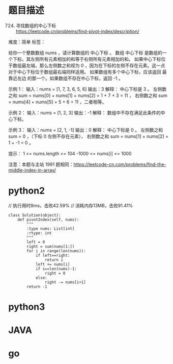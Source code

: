 # 题目描述

724. 寻找数组的中心下标  
https://leetcode.cn/problems/find-pivot-index/description/

难度：简单
标签：

给你一个整数数组 nums ，请计算数组的 中心下标 。
数组 中心下标 是数组的一个下标，其左侧所有元素相加的和等于右侧所有元素相加的和。
如果中心下标位于数组最左端，那么左侧数之和视为 0 ，因为在下标的左侧不存在元素。这一点对于中心下标位于数组最右端同样适用。
如果数组有多个中心下标，应该返回 最靠近左边 的那一个。如果数组不存在中心下标，返回 -1 。

示例 1：
输入：nums = [1, 7, 3, 6, 5, 6]
输出：3
解释：
中心下标是 3 。
左侧数之和 sum = nums[0] + nums[1] + nums[2] = 1 + 7 + 3 = 11 ，
右侧数之和 sum = nums[4] + nums[5] = 5 + 6 = 11 ，二者相等。

示例 2：
输入：nums = [1, 2, 3]
输出：-1
解释：
数组中不存在满足此条件的中心下标。

示例 3：
输入：nums = [2, 1, -1]
输出：0
解释：
中心下标是 0 。
左侧数之和 sum = 0 ，（下标 0 左侧不存在元素），
右侧数之和 sum = nums[1] + nums[2] = 1 + -1 = 0 。

提示：
1 <= nums.length <= 104
-1000 <= nums[i] <= 1000

注意：本题与主站 1991 题相同：https://leetcode-cn.com/problems/find-the-middle-index-in-array/

# python2

// 执行用时8ms，击败42.59%
// 消耗内存13MB，击败91.41%
```
class Solution(object):
    def pivotIndex(self, nums):
        """
        :type nums: List[int]
        :rtype: int
        """
        left = 0
        right = sum(nums[1:])
        for i in range(len(nums)):
            if left==right:
                return i
            left += nums[i]
            if i==len(nums)-1:
                right = 0
            else:
                right -= nums[i+1]
        return -1
```

# python3 

# JAVA

# go
